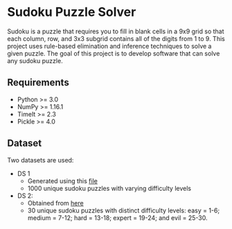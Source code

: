 # Sudoku Puzzle Solver

Sudoku is a puzzle that requires you to fill in blank cells in a 9x9 grid so that each column, row, and 3x3 subgrid contains all of the digits from 1 to 9. This project uses rule-based elimination and inference techniques to solve a given puzzle. The goal of this project is to develop software that can solve any sudoku puzzle.

## Requirements
  * Python >= 3.0
  * NumPy >= 1.16.1
  * TimeIt >= 2.3 
  * Pickle >= 4.0
  
## Dataset
Two datasets are used:
 * DS 1 
    - Generated using this [file](https://github.com/Kyubyong/sudoku/blob/master/generate_sudoku.py)
    - 1000 unique sudoku puzzles with varying difficulty levels
 * DS 2:
    - Obtained from [here](https://github.com/Kyubyong/sudoku/blob/master/data/test.csv)
    - 30 unique sudoku puzzles with distinct difficulty levels: easy = 1-6; medium = 7-12; hard = 13-18; expert = 19-24; and evil = 25-30.
